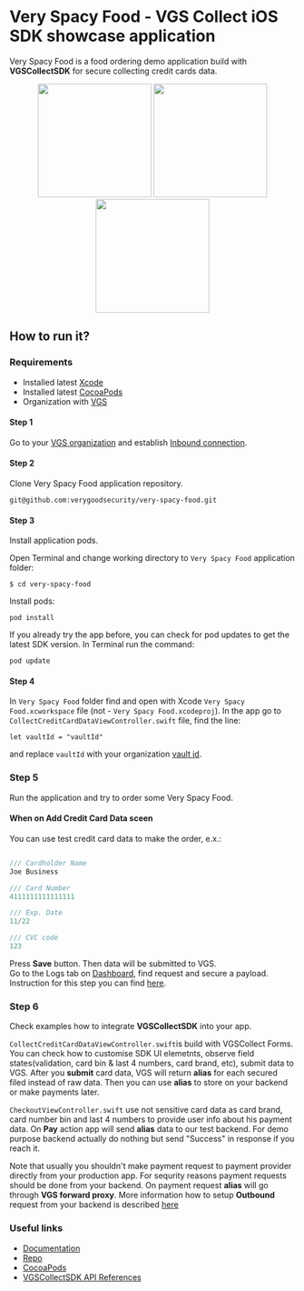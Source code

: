 # Very Spacy Food - VGS Collect iOS SDK showcase application


Very Spacy Food is a food ordering demo application build with **VGSCollectSDK** for secure collecting credit cards data.

<p align="center">
<img src="https://github.com/verygoodsecurity/very-spacy-food/blob/master/app_order_screen.png" width="200">    <img src="https://github.com/verygoodsecurity/very-spacy-food/blob/master/app_collect_card_data_screen.png" width="200">    <img src="https://github.com/verygoodsecurity/very-spacy-food/blob/master/app_confirmation_screen.png" width="200">
</p>

## How to run it?
### Requirements

- Installed latest <a href="https://apps.apple.com/us/app/xcode/id497799835?mt=12" target="_blank">Xcode</a>
- Installed latest <a href="https://guides.cocoapods.org/using/getting-started.html#installation" target="_blank">CocoaPods</a>
- Organization with <a href="https://www.verygoodsecurity.com/">VGS</a>


#### Step 1

Go to your <a href="https://dashboard.verygoodsecurity.com/" target="_blank">VGS organization</a> and establish <a href="https://www.verygoodsecurity.com/docs/getting-started/quick-integration#securing-inbound-connection" target="_blank">Inbound connection</a>. 

#### Step 2

Clone Very Spacy Food application repository.

``git@github.com:verygoodsecurity/very-spacy-food.git``

#### Step 3

Install application pods.

Open Terminal and change working directory to `Very Spacy Food` application folder:

    $ cd very-spacy-food

Install pods:

    pod install

If you already try the app before, you can check for pod updates to get the latest SDK version. In Terminal run the command:

    pod update


#### Step 4

In `Very Spacy Food` folder find and open with Xcode `Very Spacy Food.xcworkspace` file (not - `Very Spacy Food.xcodeproj`).
In the app go to `CollectCreditCardDataViewController.swift` file, find the line:

    let vaultId = "vaultId"

and replace `vaultId` with your organization
 <a href="https://www.verygoodsecurity.com/docs/terminology/nomenclature#vault" target="_blank">vault id</a>. 
 
### Step 5 

Run the application and try to order some Very Spacy Food.</br>

#### When on Add Credit Card Data sceen

You can use test credit card data to make the order, e.x.:

``` swift

/// Cardholder Name 
Joe Business

/// Card Number   
4111111111111111

/// Exp. Date  
11/22

/// CVC code
123

```
Press **Save** button. Then data will be submitted to VGS.  
Go to the Logs tab on <a href="http://dashboard.verygoodsecurity.com" target="_blank">Dashboard</a>, find request and secure a payload.  
Instruction for this step you can find <a href="https://www.verygoodsecurity.com/docs/getting-started/quick-integration#securing-inbound-connection" target="_blank">here</a>.

### Step 6

Check examples how to integrate **VGSCollectSDK** into your app.

`CollectCreditCardDataViewController.swift`is build with VGSCollect Forms. You can check how to customise SDK UI elemetnts, observe field states(validation, card bin & last 4 numbers, card brand, etc), submit data to VGS. After you **submit** card data, VGS will return **alias** for each secured filed instead of raw data. Then you can use **alias** to store on your backend or make payments later.

`CheckoutViewController.swift` use not sensitive card data as card brand, card number bin and last 4 numbers to provide user info about his payment data. On **Pay** action app will send **alias** data to our test backend. For demo purpose backend actually do nothing but send "Success" in response if you reach it. 

Note that usually you shouldn't make payment request to payment provider directly from your production app. For sequrity reasons payment requests should be done from your backend. On payment request **alias** will go through **VGS forward proxy**. More information how to setup **Outbound** request from your backend is described <a href="https://www.verygoodsecurity.com/docs/guides/outbound-connection" target="_blank"> here</a> 

### Useful links

- <a href="https://www.verygoodsecurity.com/docs/vgs-collect/ios-sdk/index" target="_blank">Documentation</a> 
- <a href="https://github.com/verygoodsecurity/vgs-collect-ios" target="_blank">Repo</a> 
- <a href="http://cocoapods.org/pods/VGSCollectSDK" target="_blank">CocoaPods</a> 
- <a href="TODO" target="_blank">VGSCollectSDK API References</a> 
